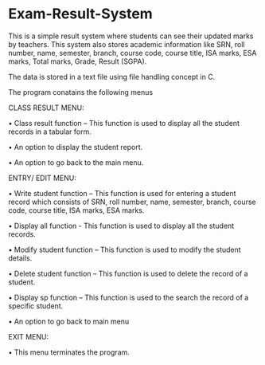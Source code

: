 # Exam-Result-System
This is a simple result system where students can see their updated marks by teachers. This 
system also stores academic information like SRN, roll number, name, semester, branch, 
course code, course title, ISA marks, ESA marks, Total marks, Grade, Result (SGPA).

The data is stored in a text file using file handling concept in C. 

The program conatains the following menus

CLASS RESULT MENU:

• Class result function – This function is used to display all the student records in a tabular form.

• An option to display the student report.

• An option to go back to the main menu.

ENTRY/ EDIT MENU:

• Write student function – This function is used for entering a student record which consists 
of SRN, roll number, name, semester, branch, course code, course title, ISA marks, 
ESA marks.

• Display all function - This function is used to display all the student records. 

• Modify student function – This function is used to modify the student details.

• Delete student function – This function is used to delete the record of a student.

• Display sp function – This function is used to the search the record of a specific student.

• An option to go back to main menu 

EXIT MENU:

• This menu terminates the program.


